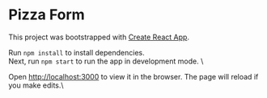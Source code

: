 # Pizza Form

This project was bootstrapped with [Create React App](https://github.com/facebook/create-react-app).

Run `npm install` to install dependencies. \
Next, run `npm start` to run the app in development mode. \


Open [http://localhost:3000](http://localhost:3000) to view it in the browser.
The page will reload if you make edits.\
